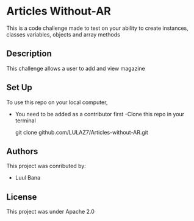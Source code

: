 # Articles Without-AR
This is a code challenge made to test on your ability to create instances,  classes variables, objects and array methods

## Description
This challenge allows a user to add and view magazine

## Set Up
To use this repo on your local computer,

- You need to be added as a contributor first
-Clone this repo in your terminal
 
   git clone github.com/LULAZ7/Articles-without-AR.git

## Authors
This project was conributed by:
- Luul Bana

## License
This project was under Apache 2.0